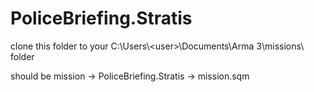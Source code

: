 # PoliceBriefing.Stratis

clone this folder to your C:\Users\\\<user>\Documents\Arma 3\missions\ folder

should be mission -> PoliceBriefing.Stratis -> mission.sqm
